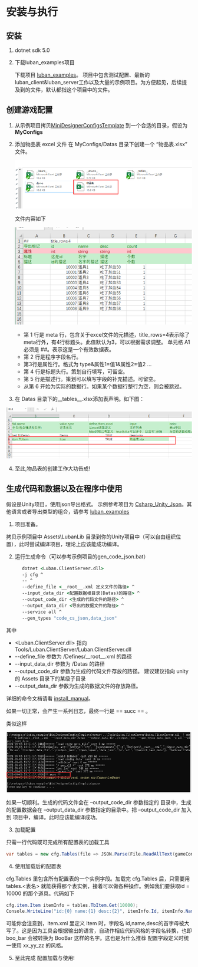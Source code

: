 # 安装与执行

## 安装

1. dotnet sdk 5.0 
1. 下载luban_examples项目

    下载项目 [luban_examples](https://github.com/focus-creative-games/luban_examples)。
    项目中包含测试配置、最新的luban_client&luban_server工作以及大量的示例项目。为方便起见，后续提及到的文件，默认都指这个项目中的文件。

## 创建游戏配置

1. 从示例项目拷贝[MiniDesignerConfigsTemplate](https://github.com/focus-creative-games/luban_examples/MiniDesignerConfigsTemplate) 到一个合适的目录，假设为 **MyConfigs**
2. 添加物品表 excel 文件
    在 MyConfigs/Datas 目录下创建一个 “物品表.xlsx” 文件。  
   
   ![如图](images/install/install_03.png) 
   
   文件内容如下

   ![配置](images/install/install_04.png)

   - 第 1 行是 meta 行，包含关于excel文件的元描述，title_rows=4表示除了meta行外，有4行标题头。此值默认为3，可以根据需求调整。
     单元格 A1 必须是 ##。表示这是一个有效数据表。
   - 第 2 行是程序字段名行。
   - 第3行是属性行。格式为 type&属性1=值1&属性2=值2 ...
   - 第 4 行是标题头行。策划自行填写，可留空。
   - 第 5 行是描述行。策划可以填写字段的补充描述。可留空。
   - 从第 6 开始为实际的数据行。如果某个数据行整行为空，则会被跳过。

3. 在 Datas 目录下的__tables__.xlsx添加表声明。如下图：

![添加声明](images/install/install_10.png)


4. 至此,物品表的创建工作大功告成!

## 生成代码和数据以及在程序中使用

 假设是Unity项目，使用json导出格式。 示例参考项目为 [Csharp_Unity_Json](https://github.com/focus-creative-games/luban_examples/Projects/Csharp_Unity_json)。其他语言或者导出类型的组合，请参考 [luban_examples](https://github.com/focus-creative-games/luban_examples)


1.  项目准备。  

拷贝示例项目中 Assets\LubanLib 目录到你的Unity项目中（可以自由组织位置），此时尝试编译项目，理论上应该能成功编译。

2.  运行生成命令（可以参考示例项目的gen_code_json.bat）

```bat
      dotnet <Luban.ClientServer.dll>
      -j cfg ^
      -- ^
      --define_file <__root__.xml 定义文件的路径> ^
      --input_data_dir <配置数据根目录(Datas)的路径> ^
      --output_code_dir <生成的代码文件的路径> ^
      --output_data_dir <导出的数据文件的路径> ^
      --service all ^
      --gen_types "code_cs_json,data_json"
 ```

其中 

- <Luban.ClientServer.dll> 指向  Tools/Luban.ClientServer/Luban.ClientServer.dll
- --define_file  参数为 <MyConfigs>/Defines/\_\_root\_\_.xml 的路径
- --input_data_dir 参数为 <MyConfigs>/Datas 的路径
- --output_code_dir 参数为生成的代码文件存放的路径。 建议建议指向 unity的 Assets 目录下的某级子目录
- --output_data_dir 参数为生成的数据文件的存放路径。

详细的命令文档请看 [install_manual](./luban_install_manual.md)。

如果一切正常，会产生一系列日志，最终一行是 == succ == 。

类似这样

 ![生成结果](images/install/install_07.png)


如果一切顺利。生成的代码文件会在 –output_code_dir 参数指定的 目录中，生成的配置数据会在 –output_data_dir 参数指定的目录中。把 –output_code_dir  加入到 项目中，编译。此时应该能编译成功。

3.  加载配置  
      
只需一行代码既可完成所有配置表的加载工具

```c#
var tables = new cfg.Tables(file => JSON.Parse(File.ReadAllText(gameConfDir + "/" + file + ".json")));
```

4.  使用加载后的配置表

cfg.Tables 里包含所有配置表的一个实例字段。加载完 cfg.Tables 后，只需要用 tables.<表名> 就能获得那个表实例，接着可以做各种操作。例如我们要获取id = 10000 的那个道具。代码如下

```c#
cfg.item.Item itemInfo = tables.TbItem.Get(10000);
Console.WriteLine("id:{0} name:{1} desc:{2}", itemInfo.Id, itemInfo.Name, itemInfo.Desc);
```


可能你会注意到，item.xml 里定义 Item 时，字段名 id,name,desc的首字母被大写了。这是因为工具会根据输出的语言，自动作相应代码风格的字段名转换，也即 boo_bar 会被转换为 BooBar 这样的名字。这也是为什么推荐 配置字段定义时统一使用 xx_yy_zz 的风格。

  5.  至此完成 配置加载与使用!
